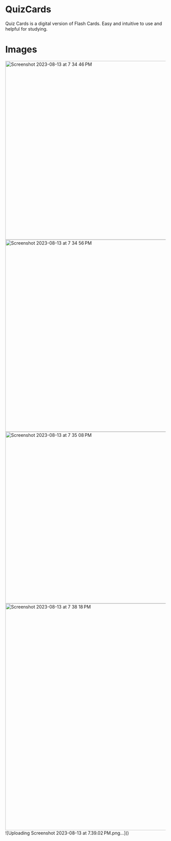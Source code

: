# QuizCards
Quiz Cards is a digital version of Flash Cards. Easy and intuitive to use and helpful for studying. 

# Images
<img width="561" alt="Screenshot 2023-08-13 at 7 34 46 PM" src="https://github.com/ashp0/QuizCards/assets/62433766/dbcee4c9-4185-4103-a6a5-00961a021bb0">
<img width="603" alt="Screenshot 2023-08-13 at 7 34 56 PM" src="https://github.com/ashp0/QuizCards/assets/62433766/89510055-9087-4a6c-9a7d-11ddf396f959">
<img width="539" alt="Screenshot 2023-08-13 at 7 35 08 PM" src="https://github.com/ashp0/QuizCards/assets/62433766/5e9c419c-15de-4a80-93d4-7118a0e9f2b8">
<img width="712" alt="Screenshot 2023-08-13 at 7 38 18 PM" src="https://github.com/ashp0/QuizCards/assets/62433766/261ad03d-9d1e-4eb4-933d-acc6a4825142">
![Uploading Screenshot 2023-08-13 at 7.39.02 PM.png…]()
